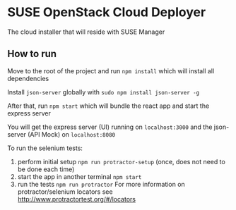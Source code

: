 # SUSE OpenStack Cloud Deployer
The cloud installer that will reside with SUSE Manager

## How to run
Move to the root of the project and run `npm install` which will install all dependencies

Install `json-server` globally with `sudo npm install json-server -g`

After that, run `npm start` which will bundle the react app and start the express server

You will get the express server (UI) running on `localhost:3000` and the json-server (API Mock) on `localhost:8080`

To run the selenium tests:
1. perform initial setup `npm run protractor-setup` (once, does not need to be done each time)
2. start the app in another terminal `npm start`
3. run the tests `npm run protractor`
For more information on protractor/selenium locators see http://www.protractortest.org/#/locators
